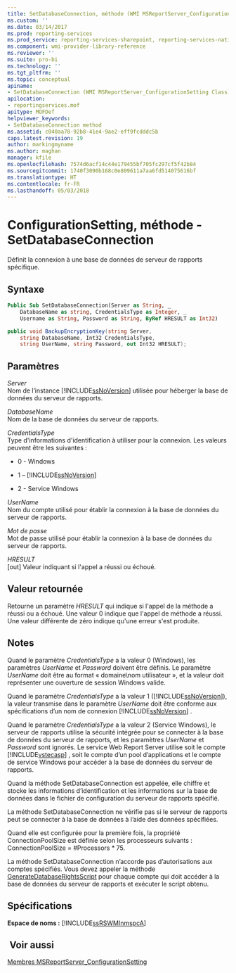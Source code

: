 ```yaml
---
title: SetDatabaseConnection, méthode (WMI MSReportServer_ConfigurationSetting) | Microsoft Docs
ms.custom: ''
ms.date: 03/14/2017
ms.prod: reporting-services
ms.prod_service: reporting-services-sharepoint, reporting-services-native
ms.component: wmi-provider-library-reference
ms.reviewer: ''
ms.suite: pro-bi
ms.technology: ''
ms.tgt_pltfrm: ''
ms.topic: conceptual
apiname:
- SetDatabaseConnection (WMI MSReportServer_ConfigurationSetting Class)
apilocation:
- reportingservices.mof
apitype: MOFDef
helpviewer_keywords:
- SetDatabaseConnection method
ms.assetid: c040aa78-92b8-41e4-9ae2-eff9fcdddc5b
caps.latest.revision: 19
author: markingmyname
ms.author: maghan
manager: kfile
ms.openlocfilehash: 7574d6acf14c44e179455bf705fc297cf5f42b84
ms.sourcegitcommit: 1740f3090b168c0e809611a7aa6fd514075616bf
ms.translationtype: HT
ms.contentlocale: fr-FR
ms.lasthandoff: 05/03/2018
---
```

# <a name="configurationsetting-method---setdatabaseconnection"></a>ConfigurationSetting, méthode - SetDatabaseConnection
  Définit la connexion à une base de données de serveur de rapports spécifique.  
  
## <a name="syntax"></a>Syntaxe  
  
```vb  
Public Sub SetDatabaseConnection(Server as String, _  
    DatabaseName as string, CredentialsType as Integer, _  
    Username as String, Password as String, ByRef HRESULT as Int32)  
```  
  
```csharp  
public void BackupEncryptionKey(string Server,   
    string DatabaseName, Int32 CredentialsType,   
    string UserName, string Password, out Int32 HRESULT);  
```  
  
## <a name="parameters"></a>Paramètres  
 *Server*  
 Nom de l’instance [!INCLUDE[ssNoVersion](../../includes/ssnoversion-md.md)] utilisée pour héberger la base de données du serveur de rapports.  
  
 *DatabaseName*  
 Nom de la base de données du serveur de rapports.  
  
 *CredentialsType*  
 Type d'informations d'identification à utiliser pour la connexion. Les valeurs peuvent être les suivantes :  
  
-   0 - Windows  
  
-   1 – [!INCLUDE[ssNoVersion](../../includes/ssnoversion-md.md)]  
  
-   2 - Service Windows  
  
 *UserName*  
 Nom du compte utilisé pour établir la connexion à la base de données du serveur de rapports.  
  
 *Mot de passe*  
 Mot de passe utilisé pour établir la connexion à la base de données du serveur de rapports.  
  
 *HRESULT*  
 [out] Valeur indiquant si l'appel a réussi ou échoué.  
  
## <a name="return-value"></a>Valeur retournée  
 Retourne un paramètre *HRESULT* qui indique si l'appel de la méthode a réussi ou a échoué. Une valeur 0 indique que l'appel de méthode a réussi. Une valeur différente de zéro indique qu'une erreur s'est produite.  
  
## <a name="remarks"></a>Notes   
 Quand le paramètre *CredentialsType* a la valeur 0 (Windows), les paramètres *UserName* et *Password* doivent être définis. Le paramètre *UserName* doit être au format « domaine\nom utilisateur », et la valeur doit représenter une ouverture de session Windows valide.  
  
 Quand le paramètre *CredentialsType* a la valeur 1 ([!INCLUDE[ssNoVersion](../../includes/ssnoversion-md.md)]), la valeur transmise dans le paramètre *UserName* doit être conforme aux spécifications d’un nom de connexion [!INCLUDE[ssNoVersion](../../includes/ssnoversion-md.md)] .  
  
 Quand le paramètre *CredentialsType* a la valeur 2 (Service Windows), le serveur de rapports utilise la sécurité intégrée pour se connecter à la base de données du serveur de rapports, et les paramètres *UserName* et *Password* sont ignorés. Le service Web Report Server utilise soit le compte [!INCLUDE[vstecasp](../../includes/vstecasp-md.md)] , soit le compte d’un pool d’applications et le compte de service Windows pour accéder à la base de données du serveur de rapports.  
  
 Quand la méthode SetDatabaseConnection est appelée, elle chiffre et stocke les informations d’identification et les informations sur la base de données dans le fichier de configuration du serveur de rapports spécifié.  
  
 La méthode SetDatabaseConnection ne vérifie pas si le serveur de rapports peut se connecter à la base de données à l’aide des données spécifiées.  
  
 Quand elle est configurée pour la première fois, la propriété ConnectionPoolSize est définie selon les processeurs suivants : ConnectionPoolSize = #Processors * 75.  
  
 La méthode SetDatabaseConnection n’accorde pas d’autorisations aux comptes spécifiés. Vous devez appeler la méthode [GenerateDatabaseRightsScript](../../reporting-services/wmi-provider-library-reference/configurationsetting-method-generatedatabaserightsscript.md) pour chaque compte qui doit accéder à la base de données du serveur de rapports et exécuter le script obtenu.  
  
## <a name="requirements"></a>Spécifications  
 **Espace de noms :** [!INCLUDE[ssRSWMInmspcA](../../includes/ssrswminmspca-md.md)]  
  
## <a name="see-also"></a> Voir aussi  
 [Membres MSReportServer_ConfigurationSetting](../../reporting-services/wmi-provider-library-reference/msreportserver-configurationsetting-members.md)  
  
  
